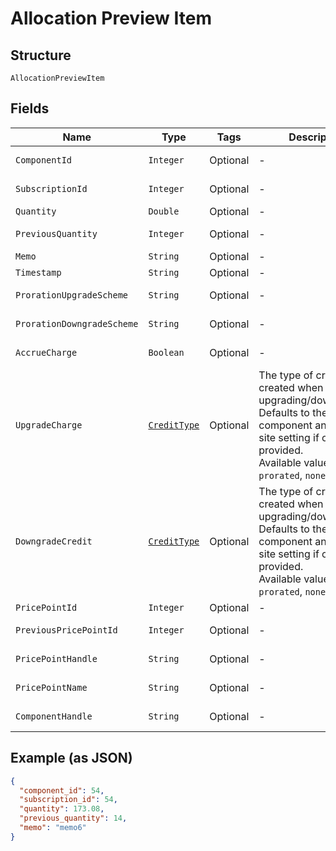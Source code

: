 
# Allocation Preview Item

## Structure

`AllocationPreviewItem`

## Fields

| Name | Type | Tags | Description | Getter | Setter |
|  --- | --- | --- | --- | --- | --- |
| `ComponentId` | `Integer` | Optional | - | Integer getComponentId() | setComponentId(Integer componentId) |
| `SubscriptionId` | `Integer` | Optional | - | Integer getSubscriptionId() | setSubscriptionId(Integer subscriptionId) |
| `Quantity` | `Double` | Optional | - | Double getQuantity() | setQuantity(Double quantity) |
| `PreviousQuantity` | `Integer` | Optional | - | Integer getPreviousQuantity() | setPreviousQuantity(Integer previousQuantity) |
| `Memo` | `String` | Optional | - | String getMemo() | setMemo(String memo) |
| `Timestamp` | `String` | Optional | - | String getTimestamp() | setTimestamp(String timestamp) |
| `ProrationUpgradeScheme` | `String` | Optional | - | String getProrationUpgradeScheme() | setProrationUpgradeScheme(String prorationUpgradeScheme) |
| `ProrationDowngradeScheme` | `String` | Optional | - | String getProrationDowngradeScheme() | setProrationDowngradeScheme(String prorationDowngradeScheme) |
| `AccrueCharge` | `Boolean` | Optional | - | Boolean getAccrueCharge() | setAccrueCharge(Boolean accrueCharge) |
| `UpgradeCharge` | [`CreditType`](../../doc/models/credit-type.md) | Optional | The type of credit to be created when upgrading/downgrading. Defaults to the component and then site setting if one is not provided.<br>Available values: `full`, `prorated`, `none`. | CreditType getUpgradeCharge() | setUpgradeCharge(CreditType upgradeCharge) |
| `DowngradeCredit` | [`CreditType`](../../doc/models/credit-type.md) | Optional | The type of credit to be created when upgrading/downgrading. Defaults to the component and then site setting if one is not provided.<br>Available values: `full`, `prorated`, `none`. | CreditType getDowngradeCredit() | setDowngradeCredit(CreditType downgradeCredit) |
| `PricePointId` | `Integer` | Optional | - | Integer getPricePointId() | setPricePointId(Integer pricePointId) |
| `PreviousPricePointId` | `Integer` | Optional | - | Integer getPreviousPricePointId() | setPreviousPricePointId(Integer previousPricePointId) |
| `PricePointHandle` | `String` | Optional | - | String getPricePointHandle() | setPricePointHandle(String pricePointHandle) |
| `PricePointName` | `String` | Optional | - | String getPricePointName() | setPricePointName(String pricePointName) |
| `ComponentHandle` | `String` | Optional | - | String getComponentHandle() | setComponentHandle(String componentHandle) |

## Example (as JSON)

```json
{
  "component_id": 54,
  "subscription_id": 54,
  "quantity": 173.08,
  "previous_quantity": 14,
  "memo": "memo6"
}
```

